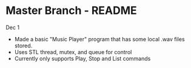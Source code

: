 # Master Branch - README

Dec 1 
- Made a basic "Music Player" program that has some local .wav files stored.
- Uses STL thread, mutex, and queue for control
- Currently only supports Play, Stop and List commands
